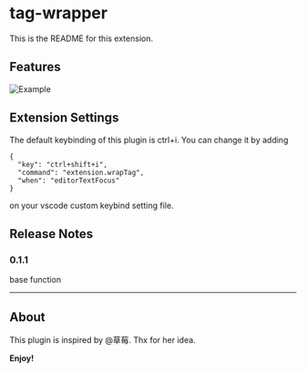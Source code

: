 # tag-wrapper

This is the README for this extension. 

## Features

![Example](https://github.com/hwen/tag-wrapper/blob/master/preview.gif)

## Extension Settings

The default keybinding of this plugin is ctrl+i. You can change it by adding 

```
{ 
  "key": "ctrl+shift+i",                
  "command": "extension.wrapTag",
  "when": "editorTextFocus" 
}
```
on your vscode custom keybind setting file. 

## Release Notes

### 0.1.1
base function 

-----------------------------------------------------------------------------------------------------------

## About

This plugin is inspired by @草莓. Thx for her idea.

**Enjoy!**
